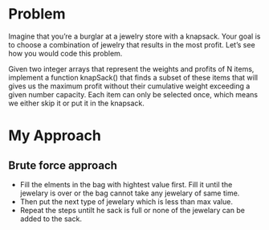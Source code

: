 # Problem 

Imagine that you’re a burglar at a jewelry store with a knapsack. Your goal is to choose a combination of jewelry that results in the most profit. Let’s see how you would code this problem.

Given two integer arrays that represent the weights and profits of N items, implement a function knapSack() that finds a subset of these items that will gives us the maximum profit without their cumulative weight exceeding a given number capacity. Each item can only be selected once, which means we either skip it or put it in the knapsack.

# My Approach

## Brute force approach

* Fill the elments in the bag with hightest value first. Fill it until the jewelary is over or the bag cannot take any jewelary of same time. 
* Then put the next type of jewelary which is less than max value. 
* Repeat the steps untilt he sack is full or none of the jewelary can be added to the sack.
